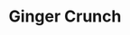 ---
title: Ginger Crunch
tags: ["baking"]
imgFile: 'ginger-crunch.jpg'
ingredients:
  - OATY BASE
  - 150g Olivani
  - 1/2 cup sugar
  - 1/4 cup golden syrup
  - 1 1/2 cups rolled oats
  - 3/4 cup self-raising flour
  - 1/2 cup desiccated coconut
  - 2 tsp ground ginger
  - GINGER TOPPING
  - 100g Olivani
  - 3 tbsp golden syrup
  - 2 cups icing sugar
  - 4 tsp ground ginger
  - 3 tbsp crystallised ginger, chopped
method:
  - Preheat oven to 170°C fan bake. Line a small baking tray with baking paper.
  - BASE
  - Melt Olivani, sugar, and golden syrup together in a medium pot.
  - Stir in oats, self-raising flour, coconut, and ginger until well combined.
  - Press mixture firmly and evenly into the prepared tray.
  - Bake for 20–25 minutes or until golden brown.
  - TOPPING
  - Near the end of the base’s bake time, heat Olivani and golden syrup until melted and bubbling.
  - Stir in icing sugar and ground ginger to form a smooth topping.
  - Spread the topping over the base while both are still hot.
  - Sprinkle chopped crystallised ginger over the top.
  - Cut into squares while still warm. Store in an airtight container for up to a week.
---